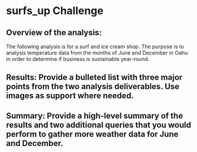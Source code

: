 # surfs_up Challenge

## Overview of the analysis:

The following analysis is for a surf and ice cream shop. The purpose is to analysis temperature data from the months of June and December in Oahu in order to determine if business is sustainable year-round.

## Results: Provide a bulleted list with three major points from the two analysis deliverables. Use images as support where needed.



## Summary: Provide a high-level summary of the results and two additional queries that you would perform to gather more weather data for June and December.
